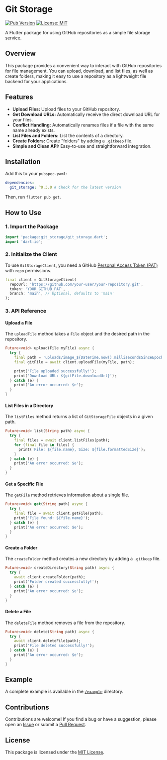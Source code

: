 # Git Storage

[![Pub Version](https://img.shields.io/pub/v/git_storage?style=flat-square)](https://pub.dev/packages/git_storage)
[![License: MIT](https://img.shields.io/badge/license-MIT-blue.svg?style=flat-square)](https://opensource.org/licenses/MIT)

A Flutter package for using GitHub repositories as a simple file storage service.

## Overview

This package provides a convenient way to interact with GitHub repositories for file management. You can upload, download, and list files, as well as create folders, making it easy to use a repository as a lightweight file backend for your applications.

## Features

-   **Upload Files:** Upload files to your GitHub repository.
-   **Get Download URLs:** Automatically receive the direct download URL for your files.
-   **Conflict Handling:** Automatically renames files if a file with the same name already exists.
-   **List Files and Folders:** List the contents of a directory.
-   **Create Folders:** Create "folders" by adding a `.gitkeep` file.
-   **Simple and Clean API:** Easy-to-use and straightforward integration.

## Installation

Add this to your `pubspec.yaml`:

```yaml
dependencies:
  git_storage: ^0.3.0 # Check for the latest version
```

Then, run `flutter pub get`.

## How to Use

### 1. Import the Package

```dart
import 'package:git_storage/git_storage.dart';
import 'dart:io';
```

### 2. Initialize the Client

To use `GitStorageClient`, you need a GitHub [Personal Access Token (PAT)](https://docs.github.com/en/authentication/keeping-your-account-and-data-secure/creating-a-personal-access-token) with `repo` permissions.

```dart
final client = GitStorageClient(
  repoUrl: 'https://github.com/your-user/your-repository.git',
  token: 'YOUR_GITHUB_PAT',
  branch: 'main', // Optional, defaults to 'main'
);
```

### 3. API Reference

#### Upload a File

The `uploadFile` method takes a `File` object and the desired path in the repository.

```dart
Future<void> upload(File myFile) async {
  try {
    final path = 'uploads/image_${DateTime.now().millisecondsSinceEpoch}.jpg';
    final gitFile = await client.uploadFile(myFile, path);

    print('File uploaded successfully!');
    print('Download URL: ${gitFile.downloadUrl}');
  } catch (e) {
    print('An error occurred: $e');
  }
}
```

#### List Files in a Directory

The `listFiles` method returns a list of `GitStorageFile` objects in a given path.

```dart
Future<void> list(String path) async {
  try {
    final files = await client.listFiles(path);
    for (final file in files) {
      print('File: ${file.name}, Size: ${file.formattedSize}');
    }
  } catch (e) {
    print('An error occurred: $e');
  }
}
```

#### Get a Specific File

The `getFile` method retrieves information about a single file.

```dart
Future<void> get(String path) async {
  try {
    final file = await client.getFile(path);
    print('File found: ${file.name}');
  } catch (e) {
    print('An error occurred: $e');
  }
}
```

#### Create a Folder

The `createFolder` method creates a new directory by adding a `.gitkeep` file.

```dart
Future<void> createDirectory(String path) async {
  try {
    await client.createFolder(path);
    print('Folder created successfully!');
  } catch (e) {
    print('An error occurred: $e');
  }
}
```

#### Delete a File
The `deleteFile` method removes a file from the repository.

```dart
Future<void> delete(String path) async {
  try {
    await client.deleteFile(path);
    print('File deleted successfully!');
  } catch (e) {
    print('An error occurred: $e');
  }
}
```


## Example

A complete example is available in the [`/example`](/example) directory.

## Contributions

Contributions are welcome! If you find a bug or have a suggestion, please open an [Issue](https://github.com/yourusername/git_storage/issues) or submit a [Pull Request](https://github.com/yourusername/git_storage/pulls).

## License

This package is licensed under the [MIT License](LICENSE).
